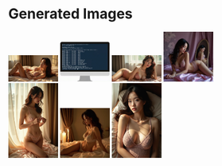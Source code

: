 # Generated Images



<img src="2025_07_30_01.webp" width="100"/> <img src="2025_07_30_02.webp" width="100"/> <img src="2025_07_30_03.webp" width="100"/> <img src="2025_07_30_04.webp" width="100"/> <img src="2025_07_30_05.webp" width="100"/> <img src="2025_07_30_06.webp" width="100"/> <img src="2025_07_30_07.webp" width="100"/>